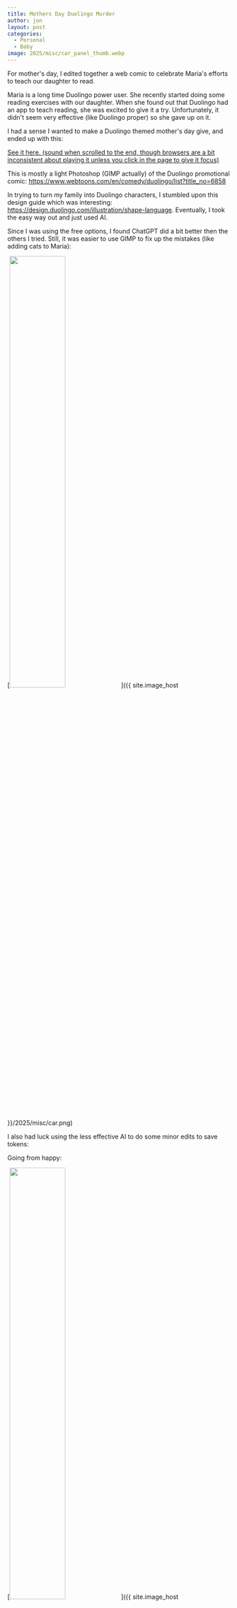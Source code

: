 ```yaml
---
title: Mothers Day Duolingo Murder
author: jon
layout: post
categories:
  - Personal
  - Baby
image: 2025/misc/car_panel_thumb.webp
---
```


For mother's day, I edited together a web comic to celebrate Maria's efforts to teach our daughter to read.

Maria is a long time Duolingo power user. She recently started doing some reading exercises with our daughter. When she found out that Duolingo had an app to teach reading, she was excited to give it a try. Unfortunately, it didn't seem very effective (like Duolingo proper) so she gave up on it.

I had a sense I wanted to make a Duolingo themed mother's day give, and ended up with this:

[See it here. (sound when scrolled to the end, though browsers are a bit inconsistent about playing it unless you click in the page to give it focus)](https://us-west-1.console.aws.amazon.com/s3/object/maria-gift?region=us-west-1&bucketType=general&prefix=mother_day_2025/index.html)

This is mostly a light Photoshop (GIMP actually) of the Duolingo promotional comic: <https://www.webtoons.com/en/comedy/duolingo/list?title_no=6858>

In trying to turn my family into Duolingo characters, I stumbled upon this design guide which was interesting: <https://design.duolingo.com/illustration/shape-language>. Eventually, I took the easy way out and just used AI.

Since I was using the free options, I found ChatGPT did a bit better then the others I tried. Still, it was easier to use GIMP to fix up the mistakes (like adding cats to Maria):

[<img class="center" height="50%" width="50%" src="{{ site.image_host }}/2025/misc/car_thumb.webp">]({{ site.image_host }}/2025/misc/car.png)

I also had luck using the less effective AI to do some minor edits to save tokens:

Going from happy:

[<img class="center" height="50%" width="50%" src="{{ site.image_host }}/2025/misc/happy_thumb.webp">]({{ site.image_host }}/2025/misc/happy.png)

To sad:

[<img class="center" height="50%" width="50%" src="{{ site.image_host }}/2025/misc/sad_thumb.webp">]({{ site.image_host }}/2025/misc/sad.png)
